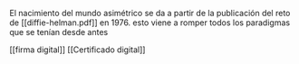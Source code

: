 El nacimiento del mundo asimétrico se da a partir de la publicación del reto de [[diffie-helman.pdf]] en 1976. esto viene a romper todos los paradigmas que se tenían desde antes 

[[firma digital]] [[Certificado digital]]
